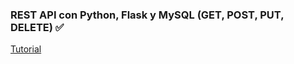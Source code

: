 ### REST API con Python, Flask y MySQL (GET, POST, PUT, DELETE) ✅

[Tutorial](https://www.youtube.com/watch?v=D6LZnrDbQPM)

